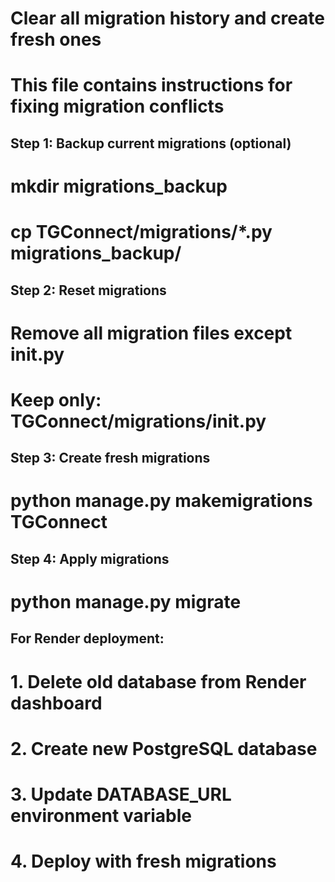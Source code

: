# Clear all migration history and create fresh ones
# This file contains instructions for fixing migration conflicts

## Step 1: Backup current migrations (optional)
# mkdir migrations_backup
# cp TGConnect/migrations/*.py migrations_backup/

## Step 2: Reset migrations
# Remove all migration files except __init__.py
# Keep only: TGConnect/migrations/__init__.py

## Step 3: Create fresh migrations
# python manage.py makemigrations TGConnect

## Step 4: Apply migrations
# python manage.py migrate

## For Render deployment:
# 1. Delete old database from Render dashboard
# 2. Create new PostgreSQL database  
# 3. Update DATABASE_URL environment variable
# 4. Deploy with fresh migrations
